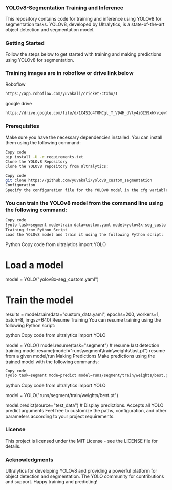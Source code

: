 
### YOLOv8-Segmentation Training and Inference
This repository contains code for training and inference using YOLOv8 for segmentation tasks. YOLOv8, developed by Ultralytics, is a state-of-the-art object detection and segmentation model.

### Getting Started
Follow the steps below to get started with training and making predictions using YOLOv8 for segmentation.

### Training images are in roboflow or  drive link below
Roboflow
```bash
https://app.roboflow.com/yuvakali/cricket-ctxho/1
```
google drive
```bash
https://drive.google.com/file/d/1C4SIo4T0MCgl_T_V94H_dVly4iGIS9xW/view?usp=drive_link
```

### Prerequisites
Make sure you have the necessary dependencies installed. You can install them using the following command:

```bash
Copy code
pip install -U -r requirements.txt
Clone the YOLOv8 Repository
Clone the YOLOv8 repository from Ultralytics:
```

```bash
Copy code
git clone https://github.com/yuvakali/yolov8_custom_segmentation
Configuration
Specify the configuration file for the YOLOv8 model in the cfg variable. 
```

### You can train the YOLOv8 model from the command line using the following command:

```bash
Copy code
!yolo task=segment mode=train data=custom.yaml model=yolov8x-seg_custom.yaml epochs=10 imgsz=640
Training from Python Script
Load the YOLOv8 model and train it using the following Python script:
```
Python
Copy code
from ultralytics import YOLO

# Load a model
model = YOLO("yolov8x-seg_custom.yaml")

# Train the model
results = model.train(data="custom_data.yaml", epochs=200, workers=1, batch=8, imgsz=640)
Resume Training
You can resume training using the following Python script:

python
Copy code
from ultralytics import YOLO

model = YOLO()
model.resume(task="segment")  # resume last detection training
 model.resume(model="runs\segment\train\weights\last.pt")   resume from a given model/run
Making Predictions
Make predictions using the trained model with the following commands:

```bash
Copy code
!yolo task=segment mode=predict model=runs/segment/train/weights/best.pt source="test_data"
```
python
Copy code
from ultralytics import YOLO

model = YOLO("runs/segment/train/weights/best.pt")

model.predict(source="test_data")  # Display predictions. Accepts all YOLO predict arguments
Feel free to customize the paths, configuration, and other parameters according to your project requirements.

### License
This project is licensed under the MIT License - see the LICENSE file for details.

### Acknowledgments
Ultralytics for developing YOLOv8 and providing a powerful platform for object detection and segmentation.
The YOLO community for contributions and support.
Happy training and predicting!
